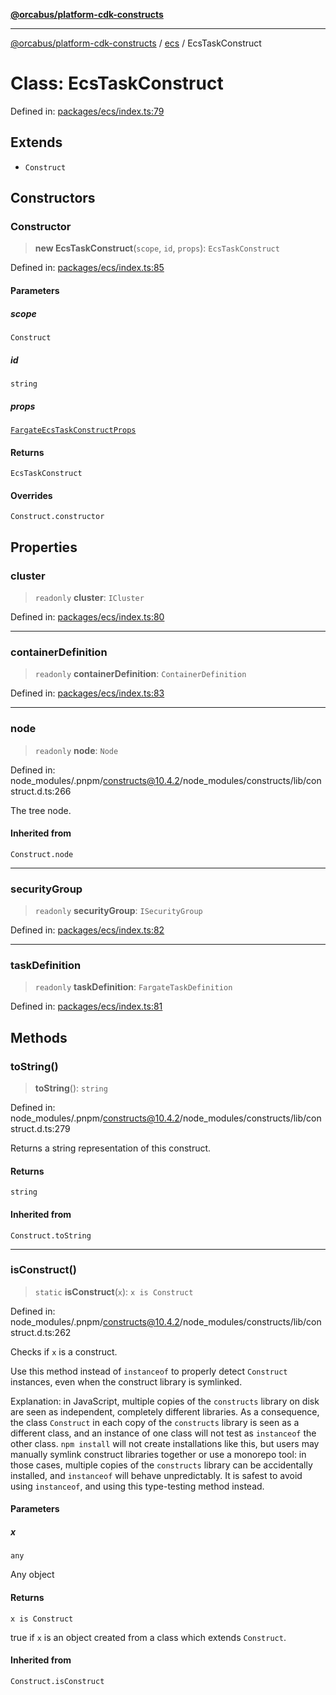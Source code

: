 [**@orcabus/platform-cdk-constructs**](../../../../README.md)

***

[@orcabus/platform-cdk-constructs](../../../../README.md) / [ecs](../README.md) / EcsTaskConstruct

# Class: EcsTaskConstruct

Defined in: [packages/ecs/index.ts:79](https://github.com/orcabus/platform-cdk-constructs/blob/d147e1d3dfea325d03b6788743df722bc7755f87/packages/ecs/index.ts#L79)

## Extends

- `Construct`

## Constructors

### Constructor

> **new EcsTaskConstruct**(`scope`, `id`, `props`): `EcsTaskConstruct`

Defined in: [packages/ecs/index.ts:85](https://github.com/orcabus/platform-cdk-constructs/blob/d147e1d3dfea325d03b6788743df722bc7755f87/packages/ecs/index.ts#L85)

#### Parameters

##### scope

`Construct`

##### id

`string`

##### props

[`FargateEcsTaskConstructProps`](../interfaces/FargateEcsTaskConstructProps.md)

#### Returns

`EcsTaskConstruct`

#### Overrides

`Construct.constructor`

## Properties

### cluster

> `readonly` **cluster**: `ICluster`

Defined in: [packages/ecs/index.ts:80](https://github.com/orcabus/platform-cdk-constructs/blob/d147e1d3dfea325d03b6788743df722bc7755f87/packages/ecs/index.ts#L80)

***

### containerDefinition

> `readonly` **containerDefinition**: `ContainerDefinition`

Defined in: [packages/ecs/index.ts:83](https://github.com/orcabus/platform-cdk-constructs/blob/d147e1d3dfea325d03b6788743df722bc7755f87/packages/ecs/index.ts#L83)

***

### node

> `readonly` **node**: `Node`

Defined in: node\_modules/.pnpm/constructs@10.4.2/node\_modules/constructs/lib/construct.d.ts:266

The tree node.

#### Inherited from

`Construct.node`

***

### securityGroup

> `readonly` **securityGroup**: `ISecurityGroup`

Defined in: [packages/ecs/index.ts:82](https://github.com/orcabus/platform-cdk-constructs/blob/d147e1d3dfea325d03b6788743df722bc7755f87/packages/ecs/index.ts#L82)

***

### taskDefinition

> `readonly` **taskDefinition**: `FargateTaskDefinition`

Defined in: [packages/ecs/index.ts:81](https://github.com/orcabus/platform-cdk-constructs/blob/d147e1d3dfea325d03b6788743df722bc7755f87/packages/ecs/index.ts#L81)

## Methods

### toString()

> **toString**(): `string`

Defined in: node\_modules/.pnpm/constructs@10.4.2/node\_modules/constructs/lib/construct.d.ts:279

Returns a string representation of this construct.

#### Returns

`string`

#### Inherited from

`Construct.toString`

***

### isConstruct()

> `static` **isConstruct**(`x`): `x is Construct`

Defined in: node\_modules/.pnpm/constructs@10.4.2/node\_modules/constructs/lib/construct.d.ts:262

Checks if `x` is a construct.

Use this method instead of `instanceof` to properly detect `Construct`
instances, even when the construct library is symlinked.

Explanation: in JavaScript, multiple copies of the `constructs` library on
disk are seen as independent, completely different libraries. As a
consequence, the class `Construct` in each copy of the `constructs` library
is seen as a different class, and an instance of one class will not test as
`instanceof` the other class. `npm install` will not create installations
like this, but users may manually symlink construct libraries together or
use a monorepo tool: in those cases, multiple copies of the `constructs`
library can be accidentally installed, and `instanceof` will behave
unpredictably. It is safest to avoid using `instanceof`, and using
this type-testing method instead.

#### Parameters

##### x

`any`

Any object

#### Returns

`x is Construct`

true if `x` is an object created from a class which extends `Construct`.

#### Inherited from

`Construct.isConstruct`
